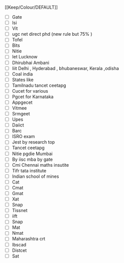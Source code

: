 [[Keep/Colour/DEFAULT]] 

- [ ] Gate
- [ ] Isi
- [ ] Vit
- [ ] ugc net direct phd (new rule but 75% )
- [ ] Tofel
- [ ] Bits
- [ ] Nitie
- [ ] Iet Lucknow 
- [ ] Dhirubhai Ambani 
- [ ] Iiit Delhi , Hyderabad , bhubaneswar, Kerala ,odisha
- [ ] Coal india
- [ ] States like 
- [ ] Tamilnadu tancet ceetapg 
- [ ] Cucet for various 
- [ ] Pgcet for Karnataka 
- [ ] Appgecet
- [ ] Vitmee
- [ ] Srmgeet
- [ ] Upes
- [ ] Daiict
- [ ] Barc
- [ ] ISRO exam
- [ ] Jest by research top
- [ ] Tancet ceetapg
- [ ] Nitie pgdie Mumbai 
- [ ] By iisc mba by gate
- [ ] Cmi Chennai maths insutite
- [ ] Tifr tata institute 
- [ ] Indian school of mines 
- [ ] Cat
- [ ] Cmat
- [ ] Gmat
- [ ] Xat
- [ ] Snap
- [ ] Tissnet
- [ ] iift
- [ ] Snap
- [ ] Mat
- [ ] Nmat
- [ ] Maharashtra crt
- [ ] Ibscad
- [ ] Distcet
- [ ] Sat
